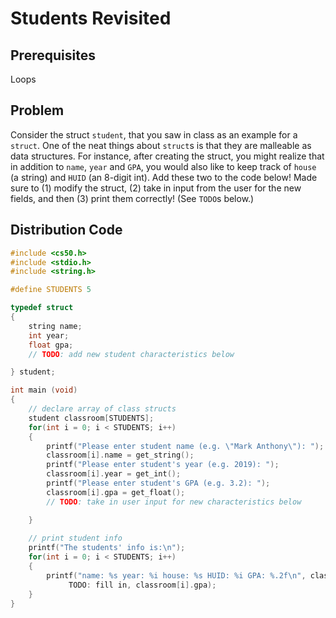 # Students Revisited

## Prerequisites
Loops

## Problem
Consider the struct <code>student</code>, that you saw in class as an example for a <code>struct</code>. One of the neat things about <code>struct</code>s is that they are malleable as data structures. For instance, after creating the struct, you might realize that in addition to <code>name</code>, <code>year</code> and <code>GPA</code>, you would also like to keep track of <code>house</code> (a string) and <code>HUID</code> (an 8-digit int). Add these two to the code below! Made sure to (1) modify the struct, (2) take in input from the user for the new fields, and then (3) print them correctly! (See <code>TODO</code>s below.)

## Distribution Code

```c
#include <cs50.h>
#include <stdio.h>
#include <string.h>

#define STUDENTS 5

typedef struct
{
    string name;
    int year;
    float gpa;
    // TODO: add new student characteristics below

} student;

int main (void)
{
    // declare array of class structs
    student classroom[STUDENTS];
    for(int i = 0; i < STUDENTS; i++)
    {
        printf("Please enter student name (e.g. \"Mark Anthony\"): ");
        classroom[i].name = get_string();
        printf("Please enter student's year (e.g. 2019): ");
        classroom[i].year = get_int();
        printf("Please enter student's GPA (e.g. 3.2): ");
        classroom[i].gpa = get_float();
        // TODO: take in user input for new characteristics below

    }
    
    // print student info
    printf("The students' info is:\n");
    for(int i = 0; i < STUDENTS; i++)
    {
        printf("name: %s year: %i house: %s HUID: %i GPA: %.2f\n", classroom[i].name, classroom[i].year, TODO: fill in, \
             TODO: fill in, classroom[i].gpa);
    }
}
```